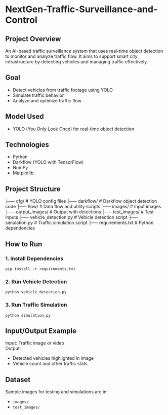 # NextGen-Traffic-Surveillance-and-Control

## Project Overview

An AI-based traffic surveillance system that uses real-time object detection to monitor and analyze traffic flow. It aims to support smart city infrastructure by detecting vehicles and managing traffic effectively.

## Goal

- Detect vehicles from traffic footage using YOLO
- Simulate traffic behavior
- Analyze and optimize traffic flow

## Model Used

- YOLO (You Only Look Once) for real-time object detection

## Technologies

- Python
- Darkflow (YOLO with TensorFlow)
- NumPy
- Matplotlib

## Project Structure

├── cfg/                   # YOLO config files
├── darkflow/              # Darkflow object detection code
├── flow/                  # Data flow and utility scripts
├── images/                # Input images
├── output_images/         # Output with detections
├── test_images/           # Test inputs
├── vehicle_detection.py   # Vehicle detection script
├── simulation.py          # Traffic simulation script
├── requirements.txt       # Python dependencies


## How to Run

### 1. Install Dependencies
```
pip install -r requirements.txt
```

### 2. Run Vehicle Detection
```
python vehicle_detection.py
```

### 3. Run Traffic Simulation
```
python simulation.py
```

## Input/Output Example
Input: Traffic image or video  
Output:  
- Detected vehicles highlighted in image  
- Vehicle count and other traffic stats  

## Dataset

Sample images for testing and simulations are in:
- `images/`
- `test_images/`
